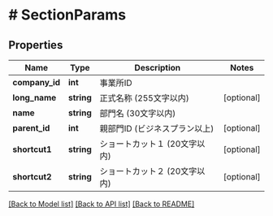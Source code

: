 # # SectionParams

## Properties

Name | Type | Description | Notes
------------ | ------------- | ------------- | -------------
**company_id** | **int** | 事業所ID | 
**long_name** | **string** | 正式名称 (255文字以内) | [optional] 
**name** | **string** | 部門名 (30文字以内) | 
**parent_id** | **int** | 親部門ID (ビジネスプラン以上) | [optional] 
**shortcut1** | **string** | ショートカット１ (20文字以内) | [optional] 
**shortcut2** | **string** | ショートカット２ (20文字以内) | [optional] 

[[Back to Model list]](../../README.md#documentation-for-models) [[Back to API list]](../../README.md#documentation-for-api-endpoints) [[Back to README]](../../README.md)


